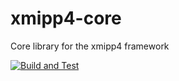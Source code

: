# xmipp4-core
Core library for the xmipp4 framework

[![Build and Test](https://github.com/gigabit-clowns/xmipp4-core/actions/workflows/build-and-test.yml/badge.svg)](https://github.com/gigabit-clowns/xmipp4-core/actions/workflows/build-and-test.yml)
